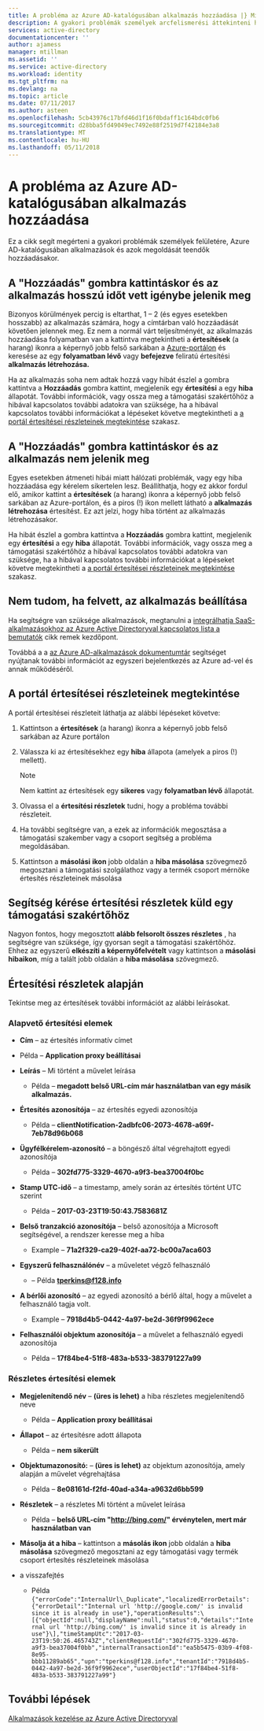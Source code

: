```yaml
---
title: A probléma az Azure AD-katalógusában alkalmazás hozzáadása |} Microsoft Docs
description: A gyakori problémák személyek arcfelismerési áttekinteni hozzáadása az Azure AD-katalógusában alkalmazások és azok megoldását teendők
services: active-directory
documentationcenter: ''
author: ajamess
manager: mtillman
ms.assetid: ''
ms.service: active-directory
ms.workload: identity
ms.tgt_pltfrm: na
ms.devlang: na
ms.topic: article
ms.date: 07/11/2017
ms.author: asteen
ms.openlocfilehash: 5cb43976c17bfd46d1f16f0bdaff1c164bdc0fb6
ms.sourcegitcommit: d28bba5fd49049ec7492e88f2519d7f42184e3a8
ms.translationtype: MT
ms.contentlocale: hu-HU
ms.lasthandoff: 05/11/2018
---
```

# <a name="problem-adding-an-azure-ad-gallery-application"></a>A probléma az Azure AD-katalógusában alkalmazás hozzáadása

Ez a cikk segít megérteni a gyakori problémák személyek felületére, Azure AD-katalógusában alkalmazások és azok megoldását teendők hozzáadásakor.

## <a name="i-clicked-the-add-button-and-my-application-took-a-long-time-to-appear"></a>A "Hozzáadás" gombra kattintáskor és az alkalmazás hosszú időt vett igénybe jelenik meg

Bizonyos körülmények percig is eltarthat, 1 – 2 (és egyes esetekben hosszabb) az alkalmazás számára, hogy a címtárban való hozzáadását követően jelennek meg. Ez nem a normál várt teljesítményét, az alkalmazás hozzáadása folyamatban van a kattintva megtekintheti a **értesítések** (a harang) ikonra a képernyő jobb felső sarkában a [Azure-portálon](https://portal.azure.com/) és keresése az egy **folyamatban lévő** vagy **befejezve** feliratú értesítési **alkalmazás létrehozása.**

Ha az alkalmazás soha nem adtak hozzá vagy hibát észlel a gombra kattintva a **Hozzáadás** gombra kattint, megjelenik egy **értesítési** a egy **hiba** állapotát. További információk, vagy ossza meg a támogatási szakértőhöz a hibával kapcsolatos további adatokra van szüksége, ha a hibával kapcsolatos további információkat a lépéseket követve megtekintheti a [a portál értesítései részleteinek megtekintése](#how-to-see-the-details-of-a-portal-notification) szakasz.

## <a name="i-clicked-the-add-button-and-my-application-didnt-appear"></a>A "Hozzáadás" gombra kattintáskor és az alkalmazás nem jelenik meg

Egyes esetekben átmeneti hibái miatt hálózati problémák, vagy egy hiba hozzáadása egy kérelem sikertelen lesz. Beállíthatja, hogy ez akkor fordul elő, amikor kattint a **értesítések** (a harang) ikonra a képernyő jobb felső sarkában az Azure-portálon, és a piros (!) ikon mellett látható a **alkalmazás létrehozása** értesítést. Ez azt jelzi, hogy hiba történt az alkalmazás létrehozásakor.

Ha hibát észlel a gombra kattintva a **Hozzáadás** gombra kattint, megjelenik egy **értesítési** a egy **hiba** állapotát. További információk, vagy ossza meg a támogatási szakértőhöz a hibával kapcsolatos további adatokra van szüksége, ha a hibával kapcsolatos további információkat a lépéseket követve megtekintheti a [a portál értesítései részleteinek megtekintése](#how-to-see-the-details-of-a-portal-notification) szakasz.

 ## <a name="i-dont-know-how-to-set-up-my-application-once-ive-added-it"></a>Nem tudom, ha felvett, az alkalmazás beállítása

Ha segítségre van szüksége alkalmazások, megtanulni a [integrálhatja SaaS-alkalmazásokhoz az Azure Active Directoryval kapcsolatos lista a bemutatók](https://docs.microsoft.com/azure/active-directory/active-directory-saas-tutorial-list) cikk remek kezdőpont.

Továbbá a a [az Azure AD-alkalmazások dokumentumtár](https://docs.microsoft.com/azure/active-directory/active-directory-apps-index) segítséget nyújtanak további információt az egyszeri bejelentkezés az Azure ad-vel és annak működéséről.

## <a name="how-to-see-the-details-of-a-portal-notification"></a>A portál értesítései részleteinek megtekintése

A portál értesítései részleteit láthatja az alábbi lépéseket követve:

1.  Kattintson a **értesítések** (a harang) ikonra a képernyő jobb felső sarkában az Azure portálon

2.  Válassza ki az értesítésekhez egy **hiba** állapota (amelyek a piros (!) mellett).

    >[!NOTE]
    >Nem kattint az értesítések egy **sikeres** vagy **folyamatban lévő** állapotát.
    >
    >

4.  Olvassa el a **értesítési részletek** tudni, hogy a probléma további részleteit.

5.  Ha további segítségre van, a ezek az információk megosztása a támogatási szakember vagy a csoport segítség a probléma megoldásában.

6.  Kattintson a **másolási** **ikon** jobb oldalán a **hiba másolása** szövegmező megosztani a támogatási szolgálathoz vagy a termék csoport mérnöke értesítés részleteinek másolása

## <a name="how-to-get-help-by-sending-notification-details-to-a-support-engineer"></a>Segítség kérése értesítési részletek küld egy támogatási szakértőhöz

Nagyon fontos, hogy megosztott **alább felsorolt összes részletes** , ha segítségre van szüksége, így gyorsan segít a támogatási szakértőhöz. Ehhez az egyszerű **elkészíti a képernyőfelvételt** vagy kattintson a **másolási hibaikon**, míg a talált jobb oldalán a **hiba másolása** szövegmező.

## <a name="notification-details-explained"></a>Értesítési részletek alapján

Tekintse meg az értesítések további információt az alábbi leírásokat.

### <a name="essential-notification-items"></a>Alapvető értesítési elemek

-   **Cím** – az értesítés informatív címet

  * Példa – **Application proxy beállításai**

-   **Leírás** – Mi történt a művelet leírása

    -   Példa – **megadott belső URL-cím már használatban van egy másik alkalmazás.**

-   **Értesítés azonosítója** – az értesítés egyedi azonosítója

    -   Példa – **clientNotification-2adbfc06-2073-4678-a69f-7eb78d96b068**

-   **Ügyfélkérelem-azonosító** – a böngésző által végrehajtott egyedi azonosítója

    -   Példa – **302fd775-3329-4670-a9f3-bea37004f0bc**

-   **Stamp UTC-idő** – a timestamp, amely során az értesítés történt UTC szerint

    -   Példa – **2017-03-23T19:50:43.7583681Z**

-   **Belső tranzakció azonosítója** – belső azonosítója a Microsoft segítségével, a rendszer keresse meg a hiba

    -   Example – **71a2f329-ca29-402f-aa72-bc00a7aca603**

-   **Egyszerű felhasználónév** – a műveletet végző felhasználó

    -   – Példa **tperkins@f128.info**

-   **A bérlői azonosító** – az egyedi azonosító a bérlő által, hogy a művelet a felhasználó tagja volt.

    -   Example – **7918d4b5-0442-4a97-be2d-36f9f9962ece**

-   **Felhasználói objektum azonosítója** – a művelet a felhasználó egyedi azonosítója

    -   Példa – **17f84be4-51f8-483a-b533-383791227a99**

### <a name="detailed-notification-items"></a>Részletes értesítési elemek

-   **Megjelenítendő név** – **(üres is lehet)** a hiba részletes megjelenítendő neve

    -   Példa – **Application proxy beállításai**

-   **Állapot** – az értesítésre adott állapota

    -   Példa – **nem sikerült**

-   **Objektumazonosító:** – **(üres is lehet)** az objektum azonosítója, amely alapján a művelet végrehajtása

    -   Példa – **8e08161d-f2fd-40ad-a34a-a9632d6bb599**

-   **Részletek** – a részletes Mi történt a művelet leírása

    -   Példa – **belső URL-cím "http://bing.com/" érvénytelen, mert már használatban van**

-   **Másolja át a hiba** – kattintson a **másolás ikon** jobb oldalán a **hiba másolása** szövegmező megosztani az egy támogatási vagy termék csoport értesítés részleteinek másolása 
-   a visszafejtés

    -   Példa ```{"errorCode":"InternalUrl\_Duplicate","localizedErrorDetails":{"errorDetail":"Internal url 'http://google.com/' is invalid since it is already in use"},"operationResults":\[{"objectId":null,"displayName":null,"status":0,"details":"Internal url 'http://bing.com/' is invalid since it is already in use"}\],"timeStampUtc":"2017-03-23T19:50:26.465743Z","clientRequestId":"302fd775-3329-4670-a9f3-bea37004f0bb","internalTransactionId":"ea5b5475-03b9-4f08-8e95-bbb11289ab65","upn":"tperkins@f128.info","tenantId":"7918d4b5-0442-4a97-be2d-36f9f9962ece","userObjectId":"17f84be4-51f8-483a-b533-383791227a99"}```

## <a name="next-steps"></a>További lépések
[Alkalmazások kezelése az Azure Active Directoryval](manage-apps/what-is-application-management.md)
